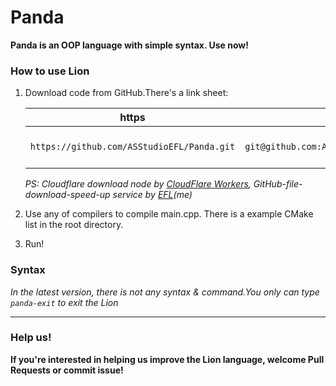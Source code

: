# Panda

**Panda is an OOP language with simple syntax. Use now!**

### How to use Lion

1. Download code from GitHub.There's a link sheet:

   |                    https                    |                   SSH                   |                           Download                           |
   | :-----------------------------------------: | :-------------------------------------: | :----------------------------------------------------------: |
   | ` https://github.com/ASStudioEFL/Panda.git ` | ` git@github.com:ASStudioEFL/Panda.git ` | [Cloudflare  download node](https://gh.efl.workers.dev/https:/github.com/ASStudioEFL/Panda/archive/master.zip) |

   *PS: Cloudflare download node by [CloudFlare Workers](https://workers.cloudflare.com), GitHub-file-download-speed-up service by [EFL](https://efl.pd2.ink)(me)*

2. Use any of compilers to compile main.cpp. There is a example CMake list in the root directory.
3. Run!

### Syntax

*In the latest version, there is not any syntax & command.You only can type ` panda-exit ` to exit the Lion*

---

### Help us!

**If you're interested in helping us improve the Lion language, welcome Pull Requests or commit issue!**
